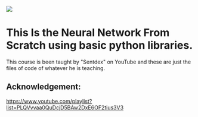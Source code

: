 ![](https://img.shields.io/badge/Made%20with%20%3C3%20in-python-red.svg)

# This Is the Neural Network From Scratch using basic python libraries. #
This course is been taught by "Sentdex" on YouTube and these are just the files of code of whatever he is teaching.

## Acknowledgement: ##
https://www.youtube.com/playlist?list=PLQVvvaa0QuDcjD5BAw2DxE6OF2tius3V3
